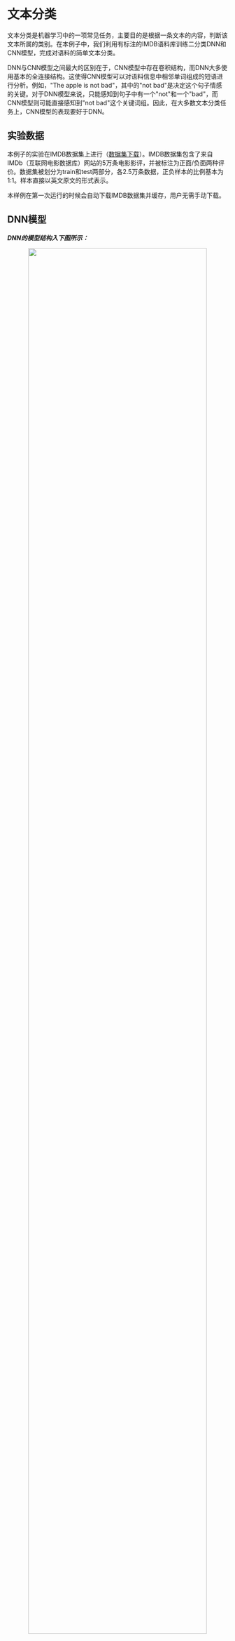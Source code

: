 # 文本分类
文本分类是机器学习中的一项常见任务，主要目的是根据一条文本的内容，判断该文本所属的类别。在本例子中，我们利用有标注的IMDB语料库训练二分类DNN和CNN模型，完成对语料的简单文本分类。

DNN与CNN模型之间最大的区别在于，CNN模型中存在卷积结构，而DNN大多使用基本的全连接结构。这使得CNN模型可以对语料信息中相邻单词组成的短语进行分析。例如，"The apple is not bad"，其中的"not bad"是决定这个句子情感的关键。对于DNN模型来说，只能感知到句子中有一个"not"和一个"bad"，而CNN模型则可能直接感知到"not bad"这个关键词组。因此，在大多数文本分类任务上，CNN模型的表现要好于DNN。

## 实验数据
本例子的实验在IMDB数据集上进行（[数据集下载](http://ai.stanford.edu/%7Eamaas/data/sentiment/aclImdb_v1.tar.gz)）。IMDB数据集包含了来自IMDb（互联网电影数据库）网站的5万条电影影评，并被标注为正面/负面两种评价。数据集被划分为train和test两部分，各2.5万条数据，正负样本的比例基本为1:1。样本直接以英文原文的形式表示。

本样例在第一次运行的时候会自动下载IMDB数据集并缓存，用户无需手动下载。

## DNN模型

***DNN的模型结构入下图所示：***

<p align="center">
<img src="images/dnn_net.png" width = "90%" align="center"/><br/>
图1. DNN文本分类模型
</p>

***可以看到，模型主要分为如下几个部分：***

- **词向量层**：IMDB的样本由原始的英文单词组成，为了方便模型的训练，必须将英文单词转化为固定维度的向量。  

- **最大池化层**：最大池化在时间序列上进行，池化过程消除了不同语料样本在单词数量多少上的差异，并提炼出词向量中每一下标位置上的最大值。经过池化后，样本被转化为一条固定维度的向量。例如，假设最大池化前的矩阵为`[[2,3,5],[7,3,6],[1,4,0]]`，该矩阵每一列代表一个词向量，则最大池化的结果为：`[[5],[7],[4]]`。

- **全连接隐层**：经过最大池化后的向量被送入两个连续的隐层，隐层之间为全连接结构。


- **输出层**：输出层的神经元数量和样本的类别数一致，例如在二分类问题中，输出层会有2个神经元。通过Softmax激活函数，我们保证输出层各神经元的输出之和为1，因此第i个神经元的输出就可以认为是样本属于第i类的预测概率。

***通过PaddlePaddle实现该DNN结构的代码如下：***

```python
import paddle.v2 as paddle

def fc_net(input_dim, class_dim=2, emb_dim=256):
    # input layers
    data = paddle.layer.data("word",
                             paddle.data_type.integer_value_sequence(input_dim))
    lbl = paddle.layer.data("label", paddle.data_type.integer_value(class_dim))

    # embedding layer
    emb = paddle.layer.embedding(input=data, size=emb_dim)
    # max pooling
    seq_pool = paddle.layer.pooling(
        input=emb, pooling_type=paddle.pooling.Max())

    # two hidden layers
    hd_layer_size = [128, 32]
    hd_layer_init_std = [1.0/math.sqrt(s)/3.0 for s in hd_layer_size]
    hd1 = paddle.layer.fc(
        input=seq_pool,
        size=hd_layer_size[0],
        act=paddle.activation.Tanh(),
        param_attr=paddle.attr.Param(initial_std=hd_layer_init_std[0]))
    hd2 = paddle.layer.fc(
        input=hd1,
        size=hd_layer_size[1],
        act=paddle.activation.Tanh(),
        param_attr=paddle.attr.Param(initial_std=hd_layer_init_std[1]))

    # output layer
    output = paddle.layer.fc(
        input=hd2,
        size=class_dim,
        act=paddle.activation.Softmax(),
        param_attr=paddle.attr.Param(initial_std=1.0/math.sqrt(class_dim)/3.0))

    cost = paddle.layer.classification_cost(input=output, label=lbl)

    return cost, output

```
该DNN模型默认对输入的语料进行二分类（`class_dim=2`），embedding的词向量维度默认为256（`emd_dim=256`），两个隐层均使用Tanh激活函数（`act=paddle.activation.Tanh()`）。

需要注意的是，该模型的输入数据为整数序列，而不是原始的英文单词序列。事实上，为了处理方便我们一般会事先将单词根据词频顺序进行id化，即将单词用整数替代。这一步一般在DNN模型之外完成。

## CNN模型

***CNN的模型结构如下图所示：***

<p align="center">
<img src="images/cnn_net.png" width = "90%" align="center"/><br/>
图2. CNN文本分类模型
</p>

***可以看到，模型主要分为如下几个部分:***

- **词向量层**：与DNN中词向量层的作用一样，将英文单词转化为固定维度的向量。如图2中所示，将得到的词向量定义为行向量，再将语料中所有的单词产生的行向量拼接在一起组成矩阵。假设词向量维度为5，语料“The cat sat on the read mat”包含7个单词，那么得到的矩阵维度为7*5。

- **卷积层**： 文本分类中的卷积在时间序列上进行，即卷积核的宽度和词向量层产出的矩阵一致，卷积验证矩阵的高度方向进行。卷积后得到的结果被称为“特征图”（feature map）。假设卷积核的高度为h，矩阵的高度为N，卷积的步长为1，则得到的特征图为一个高度为N+1-h的向量。可以同时使用多个不同高度的卷积核，得到多个特征图。

- **最大池化层**: 对卷积得到的各个特征图分别进行最大池化操作。由于特征图本身已经是向量，因此这里的最大池化实际上就是简单地选出各个向量中的最大元素。各个最大元素又被并置在一起，组成新的向量，显然，该向量的维度等于特征图的数量，也就是卷积核的数量。

- **全连接与输出层**：将最大池化的结果通过全连接层输出，与DNN模型一样，最后输出层的神经元个数与样本的类别数量一致，且输出之和为1。

***通过PaddlePaddle实现该CNN结构的代码如下：***

```python
import paddle.v2 as paddle

def convolution_net(input_dim, class_dim=2, emb_dim=128, hid_dim=128):
    # input layers
    data = paddle.layer.data("word",
                             paddle.data_type.integer_value_sequence(input_dim))
    lbl = paddle.layer.data("label", paddle.data_type.integer_value(2))

    #embedding layer
    emb = paddle.layer.embedding(input=data, size=emb_dim)

    # convolution layers with max pooling
    conv_3 = paddle.networks.sequence_conv_pool(
        input=emb, context_len=3, hidden_size=hid_dim)
    conv_4 = paddle.networks.sequence_conv_pool(
        input=emb, context_len=4, hidden_size=hid_dim)

    # fc and output layer
    output = paddle.layer.fc(
        input=[conv_3, conv_4], size=class_dim, act=paddle.activation.Softmax())

    cost = paddle.layer.classification_cost(input=output, label=lbl)

    return cost, output

```

该CNN网络的输入数据类型和前面介绍过的DNN一致。`paddle.networks.sequence_conv_pool`为Paddle中已经封装好的带有池化的文本序列卷积模块，该模块的`context_len`参数用于指定卷积核在同一时间覆盖的文本长度，也即图2中的卷积核的高度；`hidden_size`用于指定该类型的卷积核的数量。可以看到，上述代码定义的结构中使用了128个大小为3的卷积核和128个大小为4的卷积核，这些卷积的结果经过最大池化和结果并置后产生一个256维的向量，向量经过一个全连接层输出最终预测结果。

## 运行与输出

本部分以上文介绍的DNN网络为例，介绍如何利用样例中的`text_classification_dnn.py`脚本进行DNN网络的训练和对新样本的预测。

`text_classification_dnn.py`中的代码分为四部分：

- **fc_net函数**：定义dnn网络结构，上文已经有说明。

- **train\_dnn\_model函数**：模型训练函数。定义优化方式、训练输出等内容，并组织训练流程。该函数运行完成前会将训练得到的模型数保存至硬盘上的`dnn_params.tar.gz`文件中。本函数接受一个整数类型的参数，表示训练pass的轮数。

- **dnn_infer函数**：载入已有模型并对新样本进行预测。函数开始运行后会从当前路径下寻找并读取`dnn_params.tar.gz`文件，加载其中的模型参数，并对test数据集中的前100条样本进行预测。

- **main函数**：主函数

要运行本样例，直接在`text_classification_dnn.py`所在路径下执行`python ./text_classification_dnn.py`即可，样例会自动依次执行数据集下载、数据读取、模型训练和保存、模型读取、新样本预测等步骤。

预测的输出形式为：

```
[ 0.99892634  0.00107362] 0
[ 0.00107638  0.9989236 ] 1
[ 0.98185927  0.01814074] 0
[ 0.31667888  0.68332112] 1
[ 0.98853314  0.01146684] 0
```

每一行表示一条样本的预测结果。前两列表示该样本属于0、1这两个类别的预测概率，最后一列表示样本的实际label。

